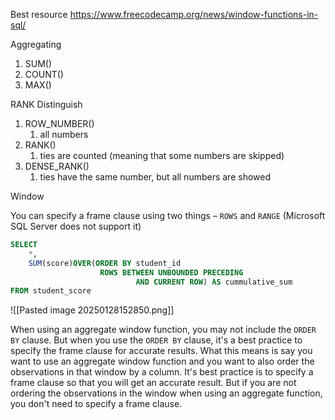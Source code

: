 Best resource https://www.freecodecamp.org/news/window-functions-in-sql/


Aggregating
1. SUM()
2. COUNT()
3. MAX()



RANK
Distinguish
1. ROW_NUMBER()
	1. all numbers
2. RANK()
	1. ties are counted (meaning that some numbers are skipped)
3. DENSE_RANK()
	1. ties have the same number, but all numbers are showed


Window

You can specify a frame clause using two things – `ROWS` and `RANGE` (Microsoft SQL Server does not support it)

```sql
SELECT
    *,
    SUM(score)OVER(ORDER BY student_id
				    ROWS BETWEEN UNBOUNDED PRECEDING 
						    AND CURRENT ROW) AS cummulative_sum
FROM student_score
```


![[Pasted image 20250128152850.png]]

When using an aggregate window function, you may not include the `ORDER BY` clause. But when you use the `ORDER BY` clause, it's a best practice to specify the frame clause for accurate results. What this means is say you want to use an aggregate window function and you want to also order the observations in that window by a column. It's best practice is to specify a frame clause so that you will get an accurate result. But if you are not ordering the observations in the window when using an aggregate function, you don't need to specify a frame clause.